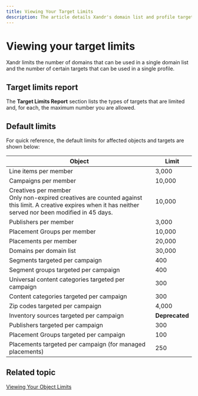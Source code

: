 ```yaml
---
title: Viewing Your Target Limits 
description: The article details Xandr's domain list and profile target restrictions, introducing viewing target limits.
---
```


# Viewing your target limits

Xandr limits the number of domains that can be used in a single domain list and the number of certain targets that can be used in a single profile.

## Target limits report

The **Target Limits Report** section lists the types of targets that are limited and, for each, the maximum number you are allowed.

## Default limits

For quick reference, the default limits for affected objects and targets are shown below:

| Object | Limit |
|---|---|
| Line items per member | 3,000 |
| Campaigns per member | 10,000 |
| Creatives per member<br>Only non-expired creatives are counted against this limit. A creative expires when it has neither served nor been modified in 45 days. | 10,000 |
| Publishers per member | 3,000 |
| Placement Groups per member | 10,000 |
| Placements per member | 20,000 |
| Domains per domain list | 30,000 |
| Segments targeted per campaign | 400 |
| Segment groups targeted per campaign | 400 |
| Universal content categories targeted per campaign | 300 |
| Content categories targeted per campaign | 300 |
| Zip codes targeted per campaign | 4,000 |
| Inventory sources targeted per campaign | **Deprecated** |
| Publishers targeted per campaign | 300 |
| Placement Groups targeted per campaign | 100 |
| Placements targeted per campaign (for managed placements) | 250 |

## Related topic

[Viewing Your Object Limits](viewing-your-object-limits.md)
